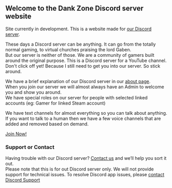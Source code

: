 ## Welcome to the Dank Zone Discord server website

Site currently in development.
This is a website made for <a href="https://discordapp.com/invite/gwamp7n">our Discord server</a>.

These days a Discord server can be anything. It can go from the totally normal gaming, to virtual churches praising the lord Gaben.</br>
But our server is neither of those. We are a community of gamers built around the original purpose. This is a Discord server for a YouTube channel.</br>
Don't click off yet! Because I still need to get you into our server. So stick around.

We have a brief explanation of our Discord server in our <a href="./about.html">about page</a>.</br>
When you join our server we will almost always have an Admin to welcome you and show you around.</br>
We have special roles on our server for people with selected linked accounts (eg: Gamer for linked Steam account)

We have text channels for almost everything so you can talk about anything.</br>
If you want to talk to a human then we have a few voice channels that are added and removed based on demand.

<a href="https://discordapp.com/invite/gwamp7n">Join Now!</a>

### Support or Contact

Having trouble with our Discord server? [Contact us](mailto:dankzonediscord@gmail.com) and we’ll help you sort it out.</br>
Please note that this is for out Discord server only. We will not provide support for technical issues. To resolve Discord app issues, please [contact Discord Support](https://support.discordapp.com/)
